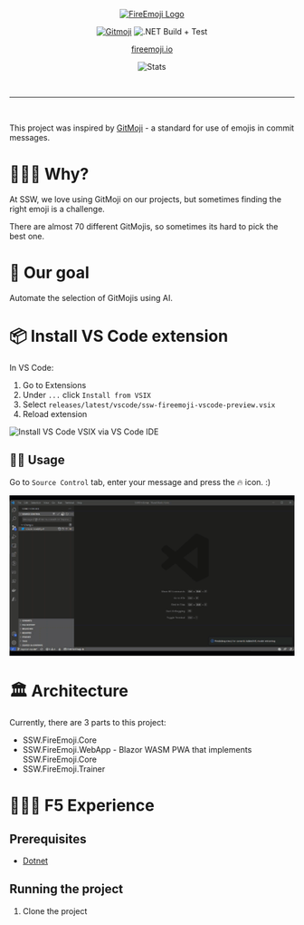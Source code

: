 <div align="center">
<a href="https://fireemoji.io">
 
![FireEmoji Logo](https://user-images.githubusercontent.com/38869720/150602490-4beb2988-712d-472f-a916-c3eaad6d0279.png)
 
</a>

[![Gitmoji](https://img.shields.io/badge/gitmoji-%20😜%20😍-FFDD67.svg?style=flat-square)](https://gitmoji.dev)
![.NET Build + Test](https://github.com/SSWConsulting/SSW.FireEmoji/actions/workflows/dotnet.yml/badge.svg)
 
[fireemoji.io](https://fireemoji.io)

<!-- TODO: Add link to deployed site -->

![Stats](https://repobeats.axiom.co/api/embed/1b61bc02b3fab87407aadaa0e892e129f7dbf5ba.svg)
 
</div>

<br>

---

<br>

This project was inspired by [GitMoji](https://github.com/carloscuesta/gitmoji) - a standard for use of emojis in commit messages.

# 🤷🏻‍♂️  Why?

At SSW, we love using GitMoji on our projects, but sometimes finding the right emoji is a challenge.

There are almost 70 different GitMojis, so sometimes its hard to pick the best one.

# 🥅  Our goal

Automate the selection of GitMojis using AI.

# 📦 Install VS Code extension

In VS Code:

1. Go to Extensions
2. Under `...` click `Install from VSIX`
3. Select `releases/latest/vscode/ssw-fireemoji-vscode-preview.vsix`
4. Reload extension

![Install VS Code VSIX via VS Code IDE](images/install-vscode.gif)

## 👩‍💻 Usage

Go to `Source Control` tab, enter your message and press the 🔥 icon. :)

![Install VS Code VSIX via VS Code IDE](images/use-vscode.gif)

# 🏛 Architecture
Currently, there are 3 parts to this project:
 - SSW.FireEmoji.Core
 - SSW.FireEmoji.WebApp - Blazor WASM PWA that implements SSW.FireEmoji.Core
 - SSW.FireEmoji.Trainer

# 👨🏻‍💻 F5 Experience

## Prerequisites
 - [Dotnet](https://dotnet.microsoft.com/download)

## Running the project

1. Clone the project
